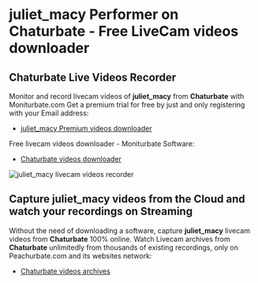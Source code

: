 # juliet_macy Performer on Chaturbate - Free LiveCam videos downloader

## Chaturbate Live Videos Recorder

Monitor and record livecam videos of **juliet_macy** from **Chaturbate** with Moniturbate.com
Get a premium trial for free by just and only registering with your Email address:
* [juliet_macy Premium videos downloader](https://moniturbate.com/request-demo-licence-key.html)

Free livecam videos downloader - Moniturbate Software:
* [Chaturbate videos downloader](https://moniturbate.com/moniturbate-download-software.html)

![juliet_macy livecam videos recorder](https://peachurnet.com/templates/moniturbate-software.png)


## Capture juliet_macy videos from the Cloud and watch your recordings on Streaming

Without the need of downloading a software, capture **juliet_macy** livecam videos from **Chaturbate** 100% online.
Watch Livecam archives from **Chaturbate** unlimitedly from thousands of existing recordings, only on Peachurbate.com and its websites network:
* [Chaturbate videos archives](https://peachurnet.com/)